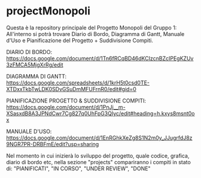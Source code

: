 # projectMonopoli

Questa è la repository principale del Progetto Monopoli del Gruppo 1: 
All'interno si potrà trovare Diario di Bordo, Diagramma di Gantt, Manuale d'Uso e Pianificazione del Progetto + Suddivisione Compiti.

DIARIO DI BORDO: https://docs.google.com/document/d/1Tn6fRCqBD46dKCIzcnBZcIPEgKZUv3zFMCA5MjgXrRg/edit

DIAGRAMMA DI GANTT: https://docs.google.com/spreadsheets/d/1krH5t0csd0TE-XTDxxTkbTwLDK0SDvGSuDmMFUFrnR0/edit#gid=0

PIANIFICAZIONE PROGETTO & SUDDIVISIONE COMPITI: https://docs.google.com/document/d/1PnJj__m-XSasxdB8A3JPNdCwr7Cg827q0UhFpG3QIyc/edit#heading=h.kxys8msnt0ox

MANUALE D'USO: https://docs.google.com/document/d/1EnRGhkXeZg8S1N2m0y_JJugrfdJ8z9NGR7PR-DRBFmE/edit?usp=sharing

Nel momento in cui inizierà lo sviluppo del progetto, quale codice, grafica, diario di bordo etc, nella sezione "projects" compariranno i compiti in stato di: "PIANIFICATI", 
"IN CORSO", "UNDER REVIEW", "DONE"
